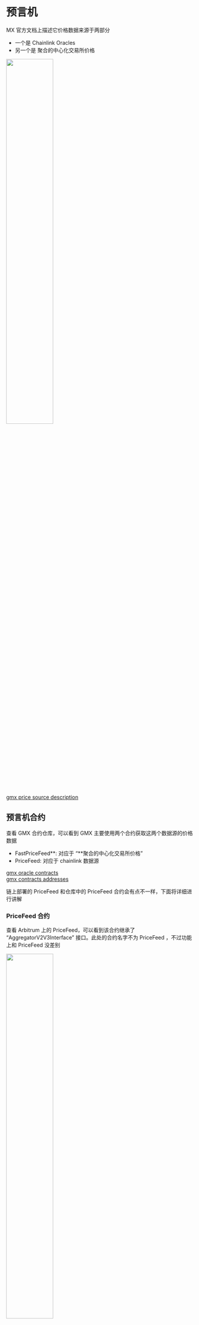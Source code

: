 # 预言机
MX 官方文档上描述它价格数据来源于两部分  
- 一个是 Chainlink Oracles
- 另一个是 聚合的中心化交易所价格   

<img src=./pictures/gmxOracleDescription.png width=50% />

[gmx price source description](https://gmx-docs.io/docs/intro)


## 预言机合约
查看 GMX 合约仓库，可以看到 GMX 主要使用两个合约获取这两个数据源的价格数据

- FastPriceFeed**:  对应于 “**聚合的中心化交易所价格”
- PriceFeed:  对应于 chainlink 数据源

[gmx oracle contracts](https://github.com/gmx-io/gmx-contracts/tree/master/contracts/oracle)   
[gmx contracts addresses](https://gmxio.gitbook.io/gmx/contracts)

链上部署的 PriceFeed 和仓库中的 PriceFeed 合约会有点不一样，下面将详细进行讲解

### PriceFeed 合约
查看 Arbitrum 上的 PriceFeed，可以看到该合约继承了 “AggregatorV2V3Interface” 接口。此处的合约名字不为 PriceFeed ，不过功能上和 PriceFeed 没差别    

<img src=./pictures/AggregatorProxy.png width=50% />

[arbitrum pricefeed address](https://arbiscan.io/address/0x50834F3163758fcC1Df9973b6e91f0F0F0434aD3#code)


“AggregatorV2V3Interface” 是一个标准的 Data Feeds 接口，用于读取 Chainlink 链上价格数据，其中 lastestRoundData 用于获取最新的价格，GMX VaultPriceFeed 合约就是调用的这个接口获取 Chainlink 的链上价格数据。    

<img src=./pictures/DataConsumerV3.png width=30% />

Chainlink 链上价格数据的说明可参考如下官方文档   
[chainlink data feed](https://docs.chain.link/data-feeds/using-data-feeds)  

### FastPriceFeed 合约
"聚合的中心化交易所价格" 需要额外链下服务程序的实现，目前 GMX 没有开源这部分代码。   
查看 Arbitrum 上 FastPriceFeed 合约的交易，可以发现该合约被调用的主要就两个接口 “setPricesWithBitsAndExecute” 和 “setPricesWithBits”，其中
- setPricesWithBitsAndExecute ： 设置聚合价格的同时执行订单，这里的交易可以是 swap、open position、close position
- setPricesWithBits :  单纯的设置价格，不执行订单  

<img src=./pictures/FastPriceFeed.png width=50% />
<img src=./pictures/FastPriceFeedTransactions.png width=50% />    

[carbitrum pricefeed address](https://arbiscan.io/address/0x11d62807dae812a0f1571243460bf94325f43bb7)     
[gmx fastpricefeed contract](https://github.com/gmx-io/gmx-contracts/blob/master/contracts/oracle/FastPriceFeed.sol)    

"聚合的中心化交易所价格" 的通用实现为：   
1) 指定几个大中心化交易所，比如 Binance, OKX, Kucoin      
2) 指定每个交易所的权重，比如 Binance: 50%, OKX: 30%, Kucoin: 20%      
3)  调用各个交易所的 API ，获取指定 token 的 price。以 okx  为例，调用 mark-price 接口，获取 BTC-USDT 的兑换价格     

```shell
Request Example: GET /api/v5/public/mark-price?instType=SWAP
Response Example: {
    "code":"0",
    "msg":"",
    "data":[
    {
        "instType":"SWAP",
        "instId":"BTC-USDT-SWAP",
        "markPx":"200",
        "ts":"1597026383085"
    }
  ]
}
``` 

[okx api doc](https://www.okx.com/docs-v5/en/#public-data-rest-api-get-mark-price)  

4) 聚合各个交易所的价格作为发送到链上的最终价格，比如获取的 BTC 价格如下：   
Binance:  200   
OKX: 450   
Kucion: 300   

最终聚合价格 = 200 * 50%  + 450 * 30% + 300 * 20% = 295
当然，如果出现异常情况，比如调用 Biance 的 API 失败，无法获取价格时，可以使用备选的 cex 作为数据源；或是调整剩下几个 cex 的权重比，比如 OKX 权重调整为 60%, Kucoin 权重调整为 40%

一般在获取聚合价格后，不会直接上链，还会进行一定的处理，比如当前的聚合价格对比上一次的聚合价格有多大的波动，如果波动超过 40%，可以不上链此次的聚合价格等。而且在 FastPriceFeed 合约内部，也会对新传入的价格做相应的处理，具体可以查看 FastPriceFeed 合约实现   
https://github.com/gmx-io/gmx-contracts/blob/master/contracts/oracle/FastPriceFeed.sol   


# 价格机制 
上述我们讲解了 gmx 使用的 oracle 数据的来源，下面讲解下 gmx 如何使用这两个价格数据。   
需要说明的是，gmx 合约内部使用价格数据的时候，都是把 chainlink 价格和 **“**聚合的中心化交易所价格” 再次聚合，作为最终的价格，形如 （ 为叙述方便，后续 gmx 合约使用的最终价格称为 final price )  

```
final price = mix(chainLink price, “聚合的中心化交易所价格”)
```

## Final Price 使用场景 
final price 使用到的场景如下：   
- 提供流动性，对应于 Vault 合约中的 buyUSDG    
<img src=./pictures/buyUSDG.png width=50% />    
- 移除流动性，对应于 Vault 合约中的 sellUSDG    
<img src=./pictures/sellUSDG.png width=50% />  
<img src=./pictures/getRedemptionAmount.png width=50% />   
- swap  
<img src=./pictures/swap.png width=50% />      
- 开仓，对应 Vault 合约中的 increasePosition   
<img src=./pictures/increasePosition.png width=50% />     
- 平仓/减仓，对应 Vault 合约中的 decreasePosition   
<img src=./pictures/decreasePosition.png width=50% />   
- 清算，对应 Vault 合约中的 liquidatePosition  
<img src=./pictures/liquidatePosition.png width=50% />   


## getMinPrice/getMaxPrice
从 buyUSDG、sellUSDG、swap、increasePosition、decreasePosition 接口中可以看到，主要就是调用 getMaxPrice 和 getMinPrice 这两个接口获取 final price。  
<img src=./pictures/getPrice.png width=50% />    
查看 getMaxPrice 和 getMinPrice  的具体实现，可以发现他们之间的差别在于调用 IVaultPriceFeed(priceFeed).getPrice 传入的第二个参数为 true 或 false 的区别，这会导致返回的 final price 的不同  
- buyUSDG
在这个接口里面，调用的是 getMinPrice，这样用户的 input token 换算成 USDG 就会最小化，防止出现 "chainLink price" 或 "聚合的中心化交易所价格" 出现较大价格波动时，造成用户套利的情况
- sellUSDG
同理，在这个接口里面，调用的是 getMaxPrice，这样用户的 USDG 换算成 output token 时就会最小化，防止出现 "chainLink price" 或 "聚合的中心化交易所价格" 出现较大价格波动时，造成用户套利的情况  
- swap 
对于 input token 调用 getMinPrice， 对于 output toke 调用的是 getMaxPrice，最小化用户可以获取的 output token amount
- increasePosition
同 buyUSDG  
- decreasePosition
同 sellUSDG 
- liquidatePosition
同 buyUSDG 和 sellUSDG  

## final price 的具体实现
final price 的整体流程如下  
<img src=./pictures/finalPriceFlow.png width=50% />   
现在我们继续看下 IVaultPriceFeed(priceFeed).getPrice 中的 final price 是如何返回的   
<img src=./pictures/ChoosePricing.png width=50% />  

查看 getPrice 接口的实现，可知其内部的主体是 getPriceV2 和  getPriceV1。当前 gmx v1 版本中，useV2Pricing 为 false, 所以 getPrice 中调用的主体是 getPriceV1     
<img src=./pictures/VaultPriceFeed.png width=50% />   

### getPriceV1 实现  
在 getPriceV1 的实现中，主要调用如下三个接口获取价格   
- getPrimaryPrice:  Chainlink oracle 的价格，实际就是调用 priceFeed.latestAnswer 接口获取最新的价格数据 （ 因为目前 priceSampleSpace 设置为 1，所以只会走 i == 0 的分支 ） 
 <img src=./pictures/getPrimaryPrice.png width=50% /> 
- getAmmPrice： 获取 Pancake 交易所的价格。目前在 EVM compatible 的链，如 Arbitrum 的链，isAmmEnabled 参数为 false, 所以直接忽略 ammPrice   
- getSecondaryPrice： 这个就是 **“**聚合的中心化交易所价格”，其中 secondaryPriceFeed 就是 FastPriceFeed 合约的地址   
<img src=./pictures/getSecondaryPrice.png width=50% />    
[FastPriceFeed address](https://arbiscan.io/address/0x11d62807dae812a0f1571243460bf94325f43bb7#code)      

继续查看 FastPriceFeed 的 getPrice 实现   
```
function getPrice(address _token, uint256 _refPrice, bool _maximise) external override view returns (uint256) {
        if (block.timestamp > lastUpdatedAt.add(maxPriceUpdateDelay)) {
            if (_maximise) {
                return _refPrice.mul(BASIS_POINTS_DIVISOR.add(spreadBasisPointsIfChainError)).div(BASIS_POINTS_DIVISOR);
            }

            return _refPrice.mul(BASIS_POINTS_DIVISOR.sub(spreadBasisPointsIfChainError)).div(BASIS_POINTS_DIVISOR);
        }

        if (block.timestamp > lastUpdatedAt.add(priceDuration)) {
            if (_maximise) {
                return _refPrice.mul(BASIS_POINTS_DIVISOR.add(spreadBasisPointsIfInactive)).div(BASIS_POINTS_DIVISOR);
            }

            return _refPrice.mul(BASIS_POINTS_DIVISOR.sub(spreadBasisPointsIfInactive)).div(BASIS_POINTS_DIVISOR);
        }

        uint256 fastPrice = prices[_token];
        if (fastPrice == 0) { return _refPrice; }

        uint256 diffBasisPoints = _refPrice > fastPrice ? _refPrice.sub(fastPrice) : fastPrice.sub(_refPrice);
        diffBasisPoints = diffBasisPoints.mul(BASIS_POINTS_DIVISOR).div(_refPrice);

        // create a spread between the _refPrice and the fastPrice if the maxDeviationBasisPoints is exceeded
        // or if watchers have flagged an issue with the fast price
        bool hasSpread = !favorFastPrice(_token) || diffBasisPoints > maxDeviationBasisPoints;

        if (hasSpread) {
            // return the higher of the two prices
            if (_maximise) {
                return _refPrice > fastPrice ? _refPrice : fastPrice;
            }

            // return the lower of the two prices
            return _refPrice < fastPrice ? _refPrice : fastPrice;
        }

        return fastPrice;
    }

```